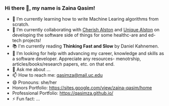 ### Hi there 👋, my name is Zaina Qasim! 

- 🌱 I’m currently learning how to write Machine Learing algorithms from scratch.
- 👯 I’m currently collaborating with [Cherish Alston](https://www.linkedin.com/in/cherishalston/) and [Unique Alston](https://www.linkedin.com/in/unique-alston/) on developing the software side of things for some healthc-are and ed-tech projects!
- 📚 I'm currently reading **Thinking Fast and Slow** by Daniel Kahnemen.
- 🤔 I’m looking for help with advancing my career, knowledge and skills as a software developer. Appreciate any resources- menotrship, articles/books/research papers, etc. on that end. 
- 💬 Ask me about ...
- 📫 How to reach me: qasimza@mail.uc.edu
- 😄 Pronouns: she/her
- Honors Portfolio: https://sites.google.com/view/zaina-qasim/home
- Professional Portfolio: https://qasimza.github.io/
- ⚡ Fun fact: ...
